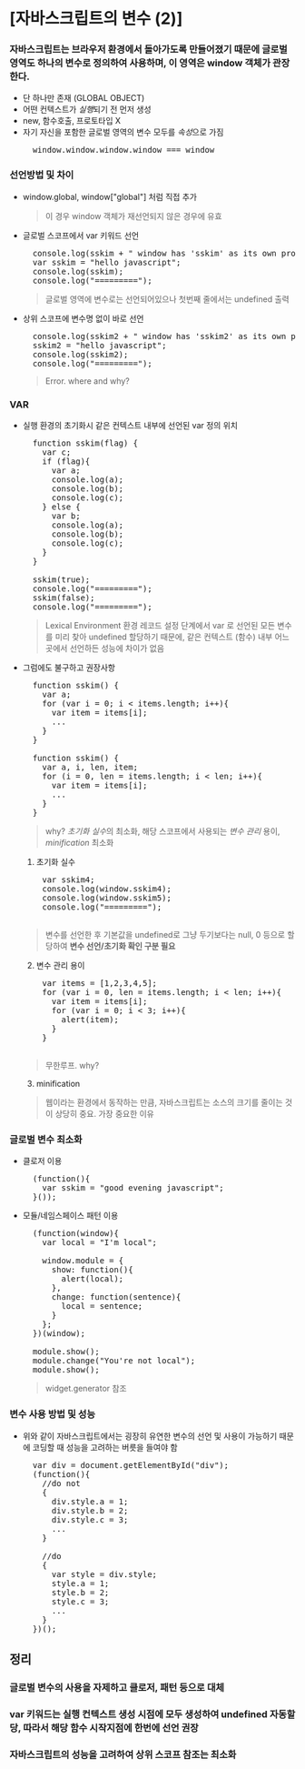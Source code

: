 [자바스크립트의 변수 (2)]
=============
### 자바스크립트는 브라우저 환경에서 돌아가도록 만들어졌기 때문에 글로벌 영역도 하나의 변수로 정의하여 사용하며, 이 영역은 window 객체가 관장한다.
- 단 하나만 존재 (GLOBAL OBJECT)
- 어떤 컨텍스트가 *실행*되기 전 먼저 생성
- new, 함수호출, 프로토타입 X
- 자기 자신을 포함한 글로벌 영역의 변수 모두를 *속성*으로 가짐 
  <pre>
    window.window.window.window === window
  </pre>

### 선언방법 및 차이
- window.global, window["global"]  처럼 직접 추가
  > 이 경우 window 객체가 재선언되지 않은 경우에 유효
  
- 글로벌 스코프에서 var 키워드 선언
  <pre>
    console.log(sskim + " window has 'sskim' as its own property already? " + window.hasOwnProperty("sskim"));
    var sskim = "hello javascript";
    console.log(sskim);
    console.log("=========");
  </pre>
  > 글로벌 영역에 변수로는 선언되어있으나 첫번째 줄에서는 undefined 출력
  
- 상위 스코프에 변수명 없이 바로 선언
  <pre>
    console.log(sskim2 + " window has 'sskim2' as its own property already? " + window.hasOwnProperty("sskim2"));
    sskim2 = "hello javascript";
    console.log(sskim2);
    console.log("=========");
  </pre>
  > Error. where and why?   
  
### VAR
- 실행 환경의 초기화시 같은 컨텍스트 내부에 선언된 var 정의 위치
  <pre>
    function sskim(flag) {
      var c;
      if (flag){
        var a;
        console.log(a);
        console.log(b);
        console.log(c);
      } else {
        var b;        
        console.log(a);
        console.log(b);
        console.log(c);
      }
    }
    
    sskim(true);
    console.log("=========");
    sskim(false);
    console.log("=========");
  </pre>
  > Lexical Environment 환경 레코드 설정 단계에서 var 로 선언된 모든 변수를 미리 찾아 undefined 할당하기 때문에, 같은 컨텍스트 (함수) 내부 어느 곳에서 선언하든 성능에 차이가 없음
  
- 그럼에도 불구하고 권장사항
  <pre>
    function sskim() {
      var a;
      for (var i = 0; i < items.length; i++){
        var item = items[i];
        ...
      }
    }
        
    function sskim() {
      var a, i, len, item;
      for (i = 0, len = items.length; i < len; i++){
        var item = items[i];
        ...
      }
    }
  </pre>
  > why? *초기화 실수*의 최소화, 해당 스코프에서 사용되는 *변수 관리* 용이, *minification* 최소화
  
  1. 초기화 실수    
    <pre>
      var sskim4;
      console.log(window.sskim4);
      console.log(window.sskim5);
      console.log("=========");
    </pre>
    > 변수를 선언한 후 기본값을 undefined로 그냥 두기보다는 null, 0 등으로 할당하여 **변수 선언/초기화 확인 구분 필요**
    
  2. 변수 관리 용이
    <pre>
      var items = [1,2,3,4,5];
      for (var i = 0, len = items.length; i < len; i++){
        var item = items[i];
        for (var i = 0; i < 3; i++){
          alert(item);
        }
      }
    </pre>
    > 무한루프. why?
    
  3. minification
    > 웹이라는 환경에서 동작하는 만큼, 자바스크립트는 소스의 크기를 줄이는 것이 상당히 중요. 가장 중요한 이유
    
### 글로벌 변수 최소화
- 클로저 이용
  <pre>
    (function(){
      var sskim = "good evening javascript";
    }());
  </pre>
  
- 모듈/네임스페이스 패턴 이용
  <pre>
    (function(window){
      var local = "I'm local";
      
      window.module = {
        show: function(){
          alert(local);
        },
        change: function(sentence){
          local = sentence;
        }
      };
    })(window);
    
    module.show();
    module.change("You're not local");
    module.show();
  </pre>
  
  > widget.generator 참조
  
### 변수 사용 방법 및 성능
- 위와 같이 자바스크립트에서는 굉장히 유연한 변수의 선언 및 사용이 가능하기 때문에 코딩할 때 성능을 고려하는 버릇을 들여야 함
  <pre>
    var div = document.getElementById("div");
    (function(){
      //do not
      {
        div.style.a = 1;
        div.style.b = 2;
        div.style.c = 3;
        ...
      }
      
      //do
      {
        var style = div.style;
        style.a = 1;
        style.b = 2;
        style.c = 3;
        ...
      }
    })();
  </pre>
  
  
## 정리
### 글로벌 변수의 사용을 자제하고 클로저, 패턴 등으로 대체
### var 키워드는 실행 컨텍스트 생성 시점에 모두 생성하여 undefined 자동할당, 따라서 해당 함수 시작지점에 한번에 선언 권장
### 자바스크립트의 성능을 고려하여 상위 스코프 참조는 최소화
